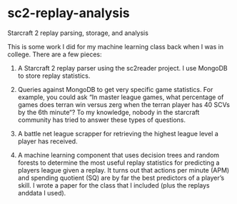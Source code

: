 # sc2-replay-analysis
Starcraft 2 replay parsing, storage, and analysis

This is some work I did for my machine learning class back when I was in college. There are a few pieces:

1) A Starcraft 2 replay parser using the sc2reader project. I use MongoDB to store replay statistics.

2) Queries against MongoDB to get very specific game statistics. For example, you could ask “In master league games, what percentage of games does terran win versus zerg when the terran player has 40 SCVs by the 6th minute“? To my knowledge, nobody in the starcraft community has tried to answer these types of questions.

3) A battle net league scrapper for retrieving the highest league level a player has received.

4) A machine learning component that uses decision trees and random forests to determine the most useful replay statistics for predicting a players league given a replay. It turns out that actions per minute (APM) and spending quotient (SQ) are by far the best predictors of a player’s skill. I wrote a paper for the class that I included (plus the replays anddata I used).
